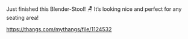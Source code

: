 Just finished this Blender-Stool! 🪑 It’s looking nice and perfect for any seating area!

https://thangs.com/mythangs/file/1124532
